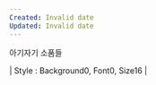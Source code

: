 ```yaml
---
Created: Invalid date
Updated: Invalid date
---
```

아기자기 소품들

| Style : Background0, Font0, Size16 |